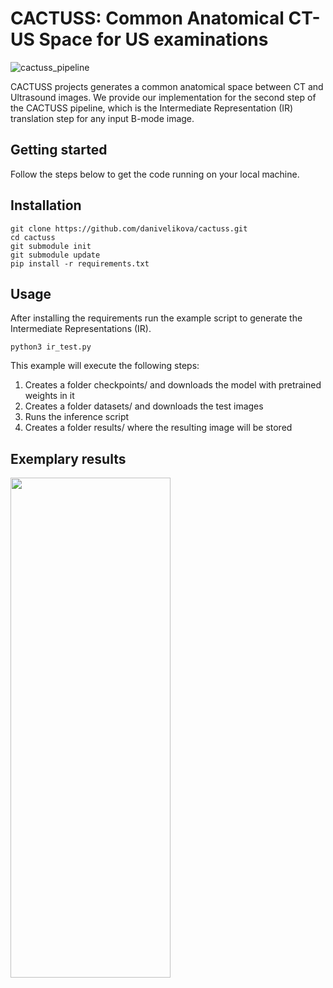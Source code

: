 # CACTUSS: Common Anatomical CT-US Space for US examinations
![cactuss_pipeline](https://user-images.githubusercontent.com/14922785/184475714-4c2a75f6-ef65-484a-9940-b44719e9a2f5.png)

CACTUSS projects generates a common anatomical space between CT and Ultrasound images. We provide our implementation for the second step of the CACTUSS pipeline, which is the Intermediate Representation (IR) translation step for any input B-mode image.

## Getting started

Follow the steps below to get the code running on your local machine.

## Installation

```
git clone https://github.com/danivelikova/cactuss.git
cd cactuss
git submodule init
git submodule update
pip install -r requirements.txt
```

## Usage

After installing the requirements run the example script to generate the Intermediate Representations (IR).
```
python3 ir_test.py
```

This example will execute the following steps:
  
  1. Creates a folder checkpoints/ and downloads the model with pretrained weights in it
  2. Creates a folder datasets/ and downloads the test images
  3. Runs the inference script
  4. Creates a folder results/ where the resulting image will be stored
 
 
## Exemplary results
<img src="https://user-images.githubusercontent.com/105121035/167472824-bab7db1c-cbcf-4fa1-a38d-09b68adf6a38.png" width="256" height="800" />

